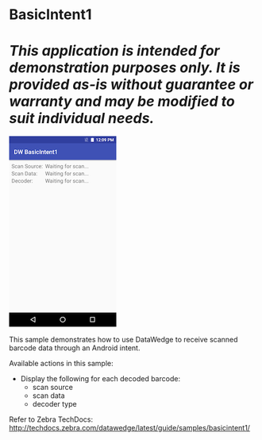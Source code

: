 # BasicIntent1

*This application is intended for demonstration purposes only. It is provided as-is without guarantee or warranty and may be modified to suit individual needs.*
=========================================================

![Image of BasicIntent1 sample](./basicintent1-1.png)

This sample demonstrates how to use DataWedge to receive scanned barcode data through an Android intent.

Available actions in this sample:

* Display the following for each decoded barcode: 
     * scan source
     * scan data
     * decoder type

Refer to Zebra TechDocs: http://techdocs.zebra.com/datawedge/latest/guide/samples/basicintent1/


